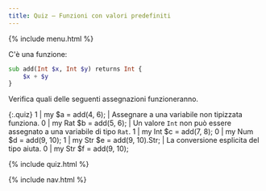 ```yaml
---
title: Quiz — Funzioni con valori predefiniti
---
```


{% include menu.html %}

C'è una funzione:

```raku
sub add(Int $x, Int $y) returns Int {
    $x + $y
}
```

Verifica quali delle seguenti assegnazioni funzioneranno.

{:.quiz}
1 | my $a = add(4, 6); | Assegnare a una variabile non tipizzata funziona.
0 | my Rat $b = add(5, 6); | Un valore `Int` non può essere assegnato a una variabile di tipo `Rat`.
1 | my Int $c = add(7, 8);
0 | my Num $d = add(9, 10);
1 | my Str $e = add(9, 10).Str; | La conversione esplicita del tipo aiuta.
0 | my Str $f = add(9, 10);

{% include quiz.html %}

{% include nav.html %}